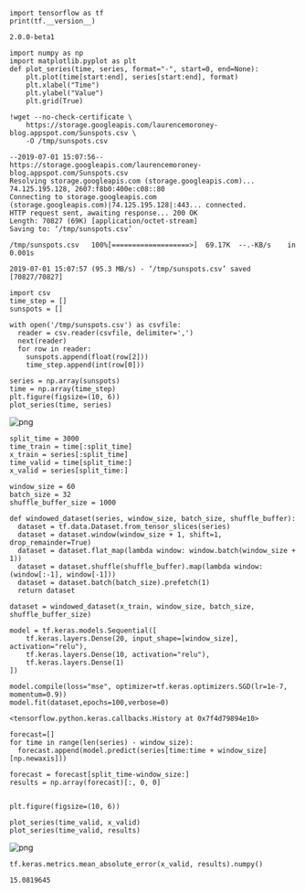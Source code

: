 ```
import tensorflow as tf
print(tf.__version__)
```

    2.0.0-beta1



```
import numpy as np
import matplotlib.pyplot as plt
def plot_series(time, series, format="-", start=0, end=None):
    plt.plot(time[start:end], series[start:end], format)
    plt.xlabel("Time")
    plt.ylabel("Value")
    plt.grid(True)
```


```
!wget --no-check-certificate \
    https://storage.googleapis.com/laurencemoroney-blog.appspot.com/Sunspots.csv \
    -O /tmp/sunspots.csv
```

    --2019-07-01 15:07:56--  https://storage.googleapis.com/laurencemoroney-blog.appspot.com/Sunspots.csv
    Resolving storage.googleapis.com (storage.googleapis.com)... 74.125.195.128, 2607:f8b0:400e:c08::80
    Connecting to storage.googleapis.com (storage.googleapis.com)|74.125.195.128|:443... connected.
    HTTP request sent, awaiting response... 200 OK
    Length: 70827 (69K) [application/octet-stream]
    Saving to: ‘/tmp/sunspots.csv’
    
    /tmp/sunspots.csv   100%[===================>]  69.17K  --.-KB/s    in 0.001s  
    
    2019-07-01 15:07:57 (95.3 MB/s) - ‘/tmp/sunspots.csv’ saved [70827/70827]
    



```
import csv
time_step = []
sunspots = []

with open('/tmp/sunspots.csv') as csvfile:
  reader = csv.reader(csvfile, delimiter=',')
  next(reader)
  for row in reader:
    sunspots.append(float(row[2]))
    time_step.append(int(row[0]))

series = np.array(sunspots)
time = np.array(time_step)
plt.figure(figsize=(10, 6))
plot_series(time, series)
```


![png](S%2BP%20Week%204%20Lesson%203_files/S%2BP%20Week%204%20Lesson%203_3_0.png)



```
split_time = 3000
time_train = time[:split_time]
x_train = series[:split_time]
time_valid = time[split_time:]
x_valid = series[split_time:]

window_size = 60
batch_size = 32
shuffle_buffer_size = 1000

```


```
def windowed_dataset(series, window_size, batch_size, shuffle_buffer):
  dataset = tf.data.Dataset.from_tensor_slices(series)
  dataset = dataset.window(window_size + 1, shift=1, drop_remainder=True)
  dataset = dataset.flat_map(lambda window: window.batch(window_size + 1))
  dataset = dataset.shuffle(shuffle_buffer).map(lambda window: (window[:-1], window[-1]))
  dataset = dataset.batch(batch_size).prefetch(1)
  return dataset
```


```
dataset = windowed_dataset(x_train, window_size, batch_size, shuffle_buffer_size)

model = tf.keras.models.Sequential([
    tf.keras.layers.Dense(20, input_shape=[window_size], activation="relu"), 
    tf.keras.layers.Dense(10, activation="relu"),
    tf.keras.layers.Dense(1)
])

model.compile(loss="mse", optimizer=tf.keras.optimizers.SGD(lr=1e-7, momentum=0.9))
model.fit(dataset,epochs=100,verbose=0)

```




    <tensorflow.python.keras.callbacks.History at 0x7f4d79894e10>




```
forecast=[]
for time in range(len(series) - window_size):
  forecast.append(model.predict(series[time:time + window_size][np.newaxis]))

forecast = forecast[split_time-window_size:]
results = np.array(forecast)[:, 0, 0]


plt.figure(figsize=(10, 6))

plot_series(time_valid, x_valid)
plot_series(time_valid, results)
```


![png](S%2BP%20Week%204%20Lesson%203_files/S%2BP%20Week%204%20Lesson%203_7_0.png)



```
tf.keras.metrics.mean_absolute_error(x_valid, results).numpy()
```




    15.0819645


